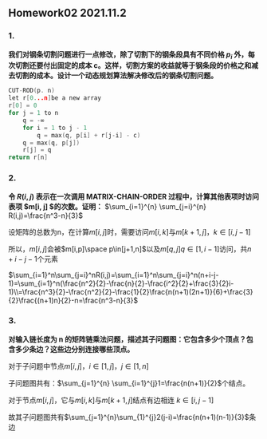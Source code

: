 ## Homework02 2021.11.2

### 1.

**我们对钢条切割问题进行一点修改，除了切割下的钢条段具有不同价格 $p_i$ 外，每次切割还要付出固定的成本 c。这样，切割方案的收益就等于钢条段的价格之和减去切割的成本。设计一个动态规划算法解决修改后的钢条切割问题。**  

```C
CUT-ROD(p. n)
let r[0...n]be a new array
r[0] = 0
for j = 1 to n
	q = -∞
	for i = 1 to j - 1
		q = max(q, p[i] + r[j-i] - c)
	q = max(q, p[j])
	r[j] = q
return r[n]
```



### 2.

**令 $R(i, j)$ 表示在一次调用 MATRIX-CHAIN-ORDER 过程中，计算其他表项时访问表项 $m[i, j] $的次数。证明：**  $\sum_{i=1}^{n} \sum_{j=i}^{n} R(i,j)=\frac{n^3-n}{3}$

设矩阵的总数为n，在计算$m[i,j]$时，需要访问$m[i,k]$与$m[k+1,j]$，$k\in [i,j-1]$

所以，$m[i,j]$会被$m[i,p]\space p\in[j+1,n]$以及$m[q,j]q\in[1,i-1]$访问，共$n+i-j-1$个元素

$\sum_{i=1}^n\sum_{j=i}^nR(i,j)=\sum_{i=1}^n\sum_{j=i}^n(n+i-j-1)=\sum_{i=1}^n(\frac{n^2}{2}-\frac{n}{2}-\frac{i^2}{2}+\frac{3}{2}i-1)\\=\frac{n^3}{2}-\frac{n^2}{2}-\frac{1}{2}\frac{n(n+1)(2n+1)}{6}+\frac{3}{2}\frac{(n+1)n}{2}-n=\frac{n^3-n}{3}$



### 3.

**对输入链长度为 n 的矩阵链乘法问题，描述其子问题图：它包含多少个顶点？包含多少条边？这些边分别连接哪些顶点。**  

对于子问题中节点$m[i,j]$，$i\in[1,j]$，$j\in[1,n]$

子问题图共有：$\sum_{j=1}^{n} \sum_{i=1}^{j}1=\frac{n(n+1)}{2}$个结点。

对于节点$m[i,j]$，它与$m [i,k]$与$m [k+1,j]$结点有边相连 $k\in[i,j-1]$

故其子问题图共有$\sum_{j=1}^{n}\sum_{1}^{j}2(j-i)=\frac{n(n+1)(n-1)}{3}$条边
